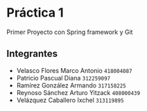 # Práctica 1

Primer Proyecto con Spring framework y Git

## Integrantes

- Velasco Flores Marco Antonio `418004087`
- Patricio Pascual Diana `312259097`
- Ramírez González Armando `317158225`
- Reynoso Sánchez Arturo Yitzack `408000439`
- Velázquez Caballero Ixchel `313119895`


